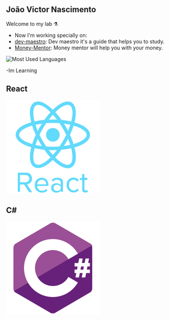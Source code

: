 ## João Victor Nascimento

Welcome to my lab ⚗️

- Now I'm working specially on:
 - [dev-maestro](https://github.com/Vitor45QW/dev-maestro): Dev maestro it's a guide that helps you to study.
 - [Money-Mentor](https://github.com/Vitor45QW/Money-Mentor): Money mentor will help you with your money.

![Most Used Languages](https://github-readme-stats.vercel.app/api/top-langs/?username=Vitor45QW&layout=compact&theme=radical)

-Im Learning
## React
![React](https://raw.githubusercontent.com/devicons/devicon/master/icons/react/react-original-wordmark.svg)
## C# 
![C#](https://raw.githubusercontent.com/devicons/devicon/master/icons/csharp/csharp-original.svg)




